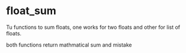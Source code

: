 # float_sum

Tu functions to sum floats, one works for two floats and other for list of floats. 

both functions return mathmatical sum and mistake
